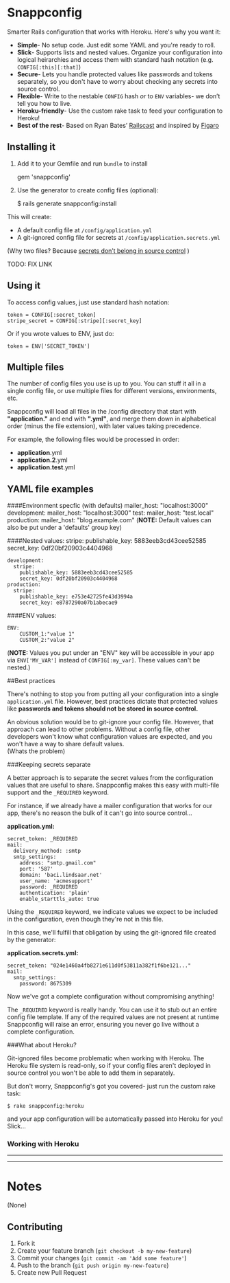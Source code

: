 # Snappconfig

Smarter Rails configuration that works with Heroku. Here's why you want it:

- **Simple**- No setup code. Just edit some YAML and you're ready to roll.
- **Slick**- Supports lists and nested values. Organize your configuration into logical heirarchies and access them with standard hash notation (e.g. `CONFIG[:this][:that]`)
- **Secure**- Lets you handle protected values like passwords and tokens separately, so you don't have to worry about checking any secrets into source control.
- **Flexible**- Write to the nestable `CONFIG` hash *or* to  `ENV` variables- we don’t tell you how to live.
- **Heroku-friendly**- Use the custom rake task to feed your configuration to Heroku!
- **Best of the rest**- Based on Ryan Bates’ [Railscast](http://railscasts.com/episodes/85-yaml-configuration-revised) and inspired by [Figaro](https://github.com/laserlemon/figaro)

## Installing it 
  
  
  
1) Add it to your Gemfile and run `bundle` to install

    gem 'snappconfig'

2) Use the generator to create config files (optional):

    $ rails generate snappconfig:install

This will create:  

- A default config file at `/config/application.yml`
- A git-ignored config file for secrets at `/config/application.secrets.yml`

(Why two files? Because [secrets don’t belong in source control]() )

TODO: FIX LINK

## Using it

To access config values, just use standard hash notation:

    token = CONFIG[:secret_token]
    stripe_secret = CONFIG[:stripe][:secret_key]
    
Or if you wrote values to ENV, just do:

    token = ENV['SECRET_TOKEN']



## Multiple files

The number of config files you use is up to you. You can stuff it all in a single config file, or use multiple files for different versions, environments, etc.

Snappconfig will load all files in the /config directory that start with **"application."** and end with **".yml"**, and merge them down in alphabetical order (minus the file extension), with later values taking precedence.

For example, the following files would be processed in order:

- **application**.yml
- **application.2**.yml
- **application.test**.yml



## YAML file examples



####Environment specfic (with defaults)
    mailer_host: "localhost:3000"
    development:
      mailer_host: "localhost:3000"
    test:
      mailer_host: "test.local"
    production:
      mailer_host: "blog.example.com"
(**NOTE:** Default values can also be put under a 'defaults' group key)

####Nested values:
    stripe: 
      publishable_key: 5883eeb3cd43cee52585
      secret_key: 0df20bf20903c4404968 
      
    development:
      stripe: 
        publishable_key: 5883eeb3cd43cee52585
        secret_key: 0df20bf20903c4404968      
    production:
      stripe: 
        publishable_key: e753e42725fe43d3994a
        secret_key: e8787290a07b1abecae9

####ENV values:

    ENV: 
        CUSTOM_1:"value 1"
        CUSTOM_2:"value 2"

(**NOTE:** Values you put under an "ENV" key will be accessible in your app via `ENV['MY_VAR']` instead of `CONFIG[:my_var]`. These values can't be nested.)  






##Best practices

There's nothing to stop you from putting all your configuration into a single `application.yml` file. However, best practices dictate that protected values like **passwords and tokens should not be stored in source control.** 


An obvious solution would be to git-ignore your config file. However, that approach can lead to other problems. Without a config file, other developers won't know what configuration values are expected, and you won't have a way to share default values.  
(Whats the problem)

###Keeping secrets separate

A better approach is to separate the secret values from the configuration values that are useful to share. Snappconfig makes this easy with multi-file support and the `_REQUIRED` keyword.


For instance, if we already have a mailer configuration that works for our app, there's no reason the bulk of it can't go into source control...


**application.yml:**

    secret_token: _REQUIRED
    mail:
      delivery_method: :smtp
      smtp_settings:
        address: "smtp.gmail.com"
        port: '587'
        domain: 'baci.lindsaar.net'
        user_name: 'acmesupport'
        password: _REQUIRED
        authentication: 'plain'
        enable_starttls_auto: true

Using the `_REQUIRED` keyword, we indicate values we expect to be included in the configuration, even though they're not in this file. 

In this case, we'll fulfill that obligation by using the git-ignored file created by the generator: 

**application.secrets.yml:**

    secret_token: "024e1460a4fb8271e611d0f53811a382f1f6be121..."
    mail:
      smtp_settings:
        password: 8675309

Now we've got a complete configuration without compromising anything!

The `_REQUIRED` keyword is really handy. You can use it to stub out an entire config file template. If any of the required values are not present at runtime Snappconfig will raise an error, ensuring you never go live without a complete configuration.

###What about Heroku?

Git-ignored files become problematic when working with Heroku. The Heroku file system is read-only, so if your config files aren't deployed in source control you won't be able to add them in separately.

But don't worry, Snappconfig's got you covered- just run the custom rake task:

    $ rake snappconfig:heroku

and your app configuration will be automatically passed into Heroku for you! Slick... 

### Working with Heroku


---
---




# Notes

(None)


## Contributing

1. Fork it
2. Create your feature branch (`git checkout -b my-new-feature`)
3. Commit your changes (`git commit -am 'Add some feature'`)
4. Push to the branch (`git push origin my-new-feature`)
5. Create new Pull Request
